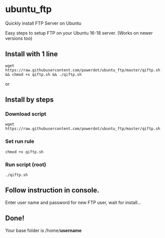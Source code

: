 # ubuntu_ftp
Quickly install FTP Server on Ubuntu

Easy steps to setup FTP on your Ubuntu 16-18 server. (Works on newer versions too)

## Install with 1 line
```
wget https://raw.githubusercontent.com/powerdot/ubuntu_ftp/master/qiftp.sh && chmod +x qiftp.sh && ./qiftp.sh
```

or

## Install by steps

### Download script
```
wget https://raw.githubusercontent.com/powerdot/ubuntu_ftp/master/qiftp.sh
```

### Set run rule
```
chmod +x qiftp.sh
```

### Run script (root)
```
./qiftp.sh
```

## Follow instruction in console.
Enter user name and password for new FTP user, wait for install...

## Done!
Your base folder is /home/**username**

